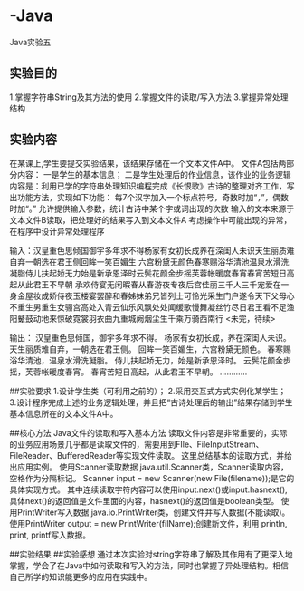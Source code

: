 # -Java
Java实验五
## 实验目的
1.掌握字符串String及其方法的使用
2.掌握文件的读取/写入方法
3.掌握异常处理结构
## 实验内容
在某课上,学生要提交实验结果，该结果存储在一个文本文件A中。
文件A包括两部分内容：
一是学生的基本信息；
二是学生处理后的作业信息，该作业的业务逻辑内容是：利用已学的字符串处理知识编程完成《长恨歌》古诗的整理对齐工作，写出功能方法，实现如下功能：
每7个汉字加入一个标点符号，奇数时加“，”，偶数时加“。”
允许提供输入参数，统计古诗中某个字或词出现的次数
输入的文本来源于文本文件B读取，把处理好的结果写入到文本文件A
考虑操作中可能出现的异常，在程序中设计异常处理程序

输入：汉皇重色思倾国御宇多年求不得杨家有女初长成养在深闺人未识天生丽质难自弃一朝选在君王侧回眸一笑百媚生
六宫粉黛无颜色春寒赐浴华清池温泉水滑洗凝脂侍儿扶起娇无力始是新承恩泽时云鬓花颜金步摇芙蓉帐暖度春宵春宵苦短日高起从此君王不早朝
承欢侍宴无闲暇春从春游夜专夜后宫佳丽三千人三千宠爱在一身金屋妆成娇侍夜玉楼宴罢醉和春姊妹弟兄皆列士可怜光采生门户遂令天下父母心
不重生男重生女骊宫高处入青云仙乐风飘处处闻缓歌慢舞凝丝竹尽日君王看不足渔阳鼙鼓动地来惊破霓裳羽衣曲九重城阙烟尘生千乘万骑西南行
<未完，待续>

输出：
汉皇重色思倾国，御宇多年求不得。
杨家有女初长成，养在深闺人未识。
天生丽质难自弃，一朝选在君王侧。
回眸一笑百媚生，六宫粉黛无颜色。
春寒赐浴华清池，温泉水滑洗凝脂。
侍儿扶起娇无力，始是新承恩泽时。
云鬓花颜金步摇，芙蓉帐暖度春宵。
春宵苦短日高起，从此君王不早朝。
…………

##实验要求
1.设计学生类（可利用之前的）；
2.采用交互式方式实例化某学生；
3.设计程序完成上述的业务逻辑处理，并且把“古诗处理后的输出”结果存储到学生基本信息所在的文本文件A中。

##核心方法
Java文件的读取和写入基本方法
读取文件内容是非常重要的，实际的业务应用场景几乎都是读取文件的，需要用到FIle、FileInputStream、FileReader、BufferedReader等实现文件读取。
这里总结基本的读取方式，并给出应用实例。
使用Scanner读取数据
java.util.Scanner类，Scanner读取内容，空格作为分隔标记。
Scanner input = new Scanner(new File(filename));是它的具体实现方式。
其中连续读取字符内容可以使用input.next()或input.hasnext(),具体next()的返回值是文件里面的内容，hasnext()的返回值是boolean类型。
使用PrintWriter写入数据
java.io.PrintWriter类，创建文件并写入数据(不能读取)。
使用PrintWriter output = new PrintWriter(filName);创建新文件，利用 println, print, printf写入数据。

##实验结果
##实验感想
通过本次实验对string字符串了解及其作用有了更深入地掌握，学会了在Java中如何读取和写入的方法，同时也掌握了异处理结构。相信自己所学的知识能更多的应用在实践中。
